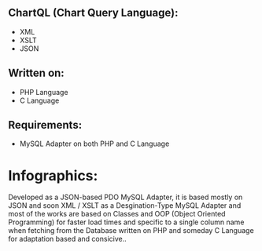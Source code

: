 ## ChartQL (Chart Query Language):

* XML
* XSLT
* JSON

## Written on:

* PHP Language
* C Language

## Requirements:

* MySQL Adapter on both PHP and C Language

# Infographics:

Developed as a JSON-based PDO MySQL Adapter, it is based mostly on JSON and soon XML / XSLT as a Desgination-Type MySQL Adapter and most of the works are based on Classes and OOP (Object Oriented Programming) for faster load times and specific to a single column name when fetching from the Database written on PHP and someday C Language for adaptation based and consicive..
